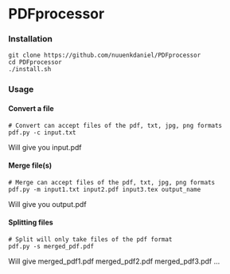 # PDFprocessor
### Installation ###
```
git clone https://github.com/nuuenkdaniel/PDFprocessor
cd PDFprocessor
./install.sh
```

### Usage ###
#### Convert a file ####
```
# Convert can accept files of the pdf, txt, jpg, png formats
pdf.py -c input.txt
```
Will give you input.pdf

#### Merge file(s) ####
```
# Merge can accept files of the pdf, txt, jpg, png formats
pdf.py -m input1.txt input2.pdf input3.tex output_name
```
Will give you output.pdf

#### Splitting files ####
```
# Split will only take files of the pdf format
pdf.py -s merged_pdf.pdf
```
Will give merged_pdf1.pdf merged_pdf2.pdf merged_pdf3.pdf ...
